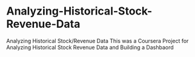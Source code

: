 # Analyzing-Historical-Stock-Revenue-Data
Analyzing Historical Stock/Revenue Data
This was a Coursera Project for Analyzing Historical Stock Revenue Data and Building a Dashbaord

